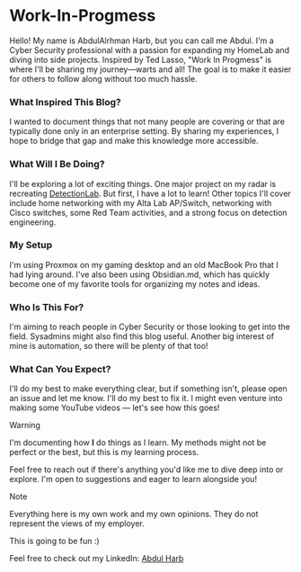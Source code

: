 # Work-In-Progmess

Hello! My name is AbdulAlrhman Harb, but you can call me Abdul. I'm a Cyber Security professional with a passion for expanding my HomeLab and diving into side projects. Inspired by Ted Lasso, "Work In Progmess" is where I'll be sharing my journey—warts and all! The goal is to make it easier for others to follow along without too much hassle.

### What Inspired This Blog?

I wanted to document things that not many people are covering or that are typically done only in an enterprise setting. By sharing my experiences, I hope to bridge that gap and make this knowledge more accessible.

### What Will I Be Doing?

I'll be exploring a lot of exciting things. One major project on my radar is recreating [DetectionLab](https://github.com/clong/DetectionLab/). But first, I have a lot to learn! Other topics I'll cover include home networking with my Alta Lab AP/Switch, networking with Cisco switches, some Red Team activities, and a strong focus on detection engineering.

### My Setup

I'm using Proxmox on my gaming desktop and an old MacBook Pro that I had lying around. I've also been using Obsidian.md, which has quickly become one of my favorite tools for organizing my notes and ideas.

### Who Is This For?

I'm aiming to reach people in Cyber Security or those looking to get into the field. Sysadmins might also find this blog useful. Another big interest of mine is automation, so there will be plenty of that too!

### What Can You Expect?

I'll do my best to make everything clear, but if something isn't, please open an issue and let me know. I'll do my best to fix it. I might even venture into making some YouTube videos — let's see how this goes!

> [!warning]
> I'm documenting how **I** do things as I learn. My methods might not be perfect or the best, but this is my learning process.

Feel free to reach out if there's anything you'd like me to dive deep into or explore. I'm open to suggestions and eager to learn alongside you!

> [!note]
> Everything here is my own work and my own opinions. They do not represent the views of my employer.

This is going to be fun :)

Feel free to check out my LinkedIn: [Abdul Harb](https://www.linkedin.com/in/abdul-harb/)
